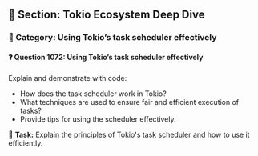 ## 📘 Section: Tokio Ecosystem Deep Dive  
### 🔹 Category: Using Tokio’s task scheduler effectively  
#### ❓ Question 1072: Using Tokio’s task scheduler effectively

Explain and demonstrate with code:

- How does the task scheduler work in Tokio?
- What techniques are used to ensure fair and efficient execution of tasks?
- Provide tips for using the scheduler effectively.

🔧 **Task:** Explain the principles of Tokio's task scheduler and how to use it efficiently.
